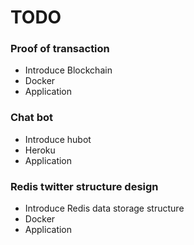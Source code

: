 # TODO 

### Proof of transaction

- Introduce Blockchain
- Docker
- Application

### Chat bot

- Introduce hubot
- Heroku
- Application

### Redis twitter structure design

- Introduce Redis data storage structure
- Docker
- Application
